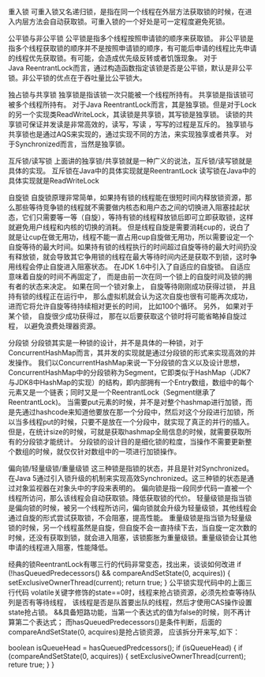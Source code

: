 重入锁
可重入锁又名递归锁，是指在同一个线程在外层方法获取锁的时候，在进入内层方法会自动获取锁。可重入锁的一个好处是可一定程度避免死锁。

公平锁与非公平锁
公平锁是指多个线程按照申请锁的顺序来获取锁。
非公平锁是指多个线程获取锁的顺序并不是按照申请锁的顺序，有可能后申请的线程比先申请的线程优先获取锁。有可能，会造成优先级反转或者饥饿现象。
对于Java ReentrantLock而言，通过构造函数指定该锁是否是公平锁，默认是非公平锁。非公平锁的优点在于吞吐量比公平锁大。

独占锁与共享锁
独享锁是指该锁一次只能被一个线程所持有。
共享锁是指该锁可被多个线程所持有。
对于Java ReentrantLock而言，其是独享锁。但是对于Lock的另一个实现类ReadWriteLock，其读锁是共享锁，其写锁是独享锁。
读锁的共享锁可保证并发读是非常高效的，读写，写读 ，写写的过程是互斥的。
独享锁与共享锁也是通过AQS来实现的，通过实现不同的方法，来实现独享或者共享。
对于Synchronized而言，当然是独享锁。

互斥锁/读写锁
上面讲的独享锁/共享锁就是一种广义的说法，互斥锁/读写锁就是具体的实现。
互斥锁在Java中的具体实现就是ReentrantLock
读写锁在Java中的具体实现就是ReadWriteLock

自旋锁
自旋锁原理非常简单，如果持有锁的线程能在很短时间内释放锁资源，那么那些等待竞争锁的线程就不需要做内核态和用户态之间的切换进入阻塞挂起状态，它们只需要等一等（自旋），等持有锁的线程释放锁后即可立即获取锁，这样就避免用户线程和内核的切换的消耗。
但是线程自旋是需要消耗cup的，说白了就是让cup在做无用功，线程不能一直占用cup自旋做无用功，所以需要设定一个自旋等待的最大时间。如果持有锁的线程执行的时间超过自旋等待的最大时间扔没有释放锁，就会导致其它争用锁的线程在最大等待时间内还是获取不到锁，这时争用线程会停止自旋进入阻塞状态。
在JDK 1.6中引入了自适应的自旋锁。 自适应意味着自旋的时间不再固定了， 而是由前一次在同一个锁上的自旋时间及锁的拥有者的状态来决定。 如果在同一个锁对象上， 自旋等待刚刚成功获得过锁， 并且持有锁的线程正在运行中， 那么虚拟机就会认为这次自旋也很有可能再次成功， 进而它将允许自旋等待持续相对更长的时间， 比如100个循环。 另外， 如果对于某个锁， 自旋很少成功获得过， 那在以后要获取这个锁时将可能省略掉自旋过程， 以避免浪费处理器资源。

分段锁
分段锁其实是一种锁的设计，并不是具体的一种锁，对于ConcurrentHashMap而言，其并发的实现就是通过分段锁的形式来实现高效的并发操作。
我们以ConcurrentHashMap来说一下分段锁的含义以及设计思想，ConcurrentHashMap中的分段锁称为Segment，它即类似于HashMap（JDK7与JDK8中HashMap的实现）的结构，即内部拥有一个Entry数组，数组中的每个元素又是一个链表；同时又是一个ReentrantLock（Segment继承了ReentrantLock)。
当需要put元素的时候，并不是对整个hashmap进行加锁，而是先通过hashcode来知道他要放在那一个分段中，然后对这个分段进行加锁，所以当多线程put的时候，只要不是放在一个分段中，就实现了真正的并行的插入。
但是，在统计size的时候，可就是获取hashmap全局信息的时候，就需要获取所有的分段锁才能统计。
分段锁的设计目的是细化锁的粒度，当操作不需要更新整个数组的时候，就仅仅针对数组中的一项进行加锁操作。
											                               
偏向锁/轻量级锁/重量级锁
这三种锁是指锁的状态，并且是针对Synchronized。在Java 5通过引入锁升级的机制来实现高效Synchronized。这三种锁的状态是通过对象监视器在对象头中的字段来表明的。
偏向锁是指一段同步代码一直被一个线程所访问，那么该线程会自动获取锁。降低获取锁的代价。
轻量级锁是指当锁是偏向锁的时候，被另一个线程所访问，偏向锁就会升级为轻量级锁，其他线程会通过自旋的形式尝试获取锁，不会阻塞，提高性能。
重量级锁是指当锁为轻量级锁的时候，另一个线程虽然是自旋，但自旋不会一直持续下去，当自旋一定次数的时候，还没有获取到锁，就会进入阻塞，该锁膨胀为重量级锁。重量级锁会让其他申请的线程进入阻塞，性能降低。


经典的锁ReentrantLock有哪三行的代码非常变态，找出来，谈谈如何改进
if (!hasQueuedPredecessors() &&
        compareAndSetState(0, acquires)) {
        setExclusiveOwnerThread(current);
        return true;
}
公平锁实现代码中的上面三行代码
volatile关键字修饰的state==0时，线程来抢占锁资源，必须先检查等待队列是否有等待线程，
该线程是否是队首要出队的线程，然后才使用CAS操作设置state抢占锁。
&&具备短路功能，当第一个表达式的值为false的时候，则不再计算第二个表达式；
而hasQueuedPredecessors()是条件判断，后面的compareAndSetState(0, acquires)是抢占锁资源，
应该拆分开来写,如下：

boolean isQueueHead = hasQueuedPredcessors();
if (isQueueHead) {
    if (compareAndSetState(0, acquires)) {
        setExclusiveOwnerThread(current);
        reture true;
    }
}

